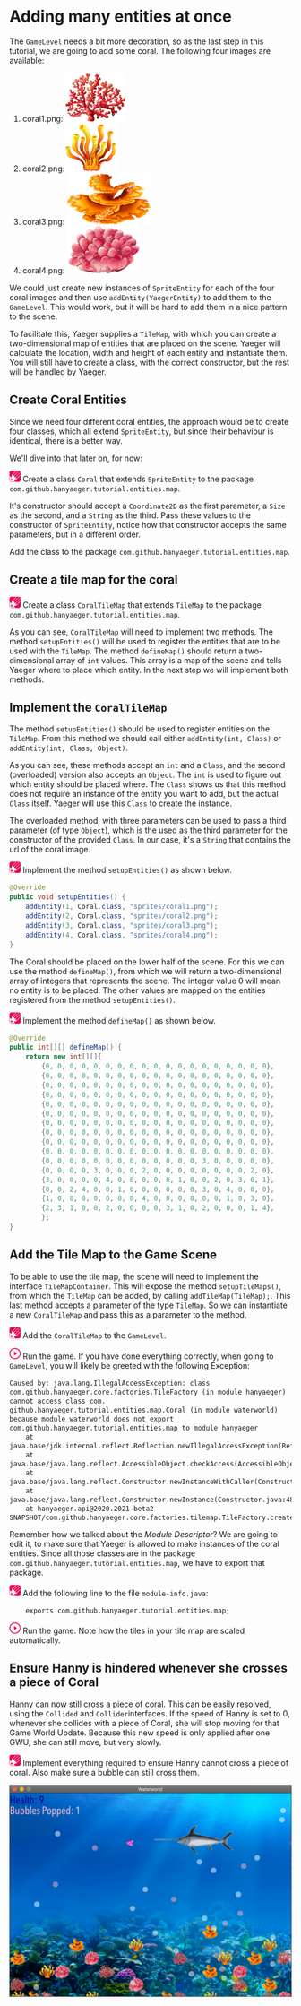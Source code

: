 # Adding many entities at once

The `GameLevel` needs a bit more decoration, so as the last step in this
tutorial, we are going to add some coral. The following four images are
available:

1. coral1.png: ![Coral1](images/game/coral1.png)
2. coral2.png:![Coral1](images/game/coral2.png)
3. coral3.png: ![Coral1](images/game/coral3.png)
4. coral4.png: ![Coral1](images/game/coral4.png)

We could just create new instances of `SpriteEntity` for each of the four coral
images and then use `addEntity(YaegerEntity)` to add them to the `GameLevel`. 
This would work, but it will be hard to add them in a nice pattern to the scene.

To facilitate this, Yaeger supplies a `TileMap`, with which you can create a 
two-dimensional map of entities that are placed on the scene. Yaeger will
calculate the location, width and height of each entity and instantiate them.
You will still have to create a class, with the correct constructor, but the 
rest will be handled by Yaeger.

## Create Coral Entities

Since we need four different coral entities, the approach would be to create 
four classes, which all extend `SpriteEntity`, but since their behaviour is 
identical, there is a better way. 

We'll dive into that later on, for now:

![Edit](images/edit.png) Create a class `Coral` that extends `SpriteEntity` to
the package `com.github.hanyaeger.tutorial.entities.map`.

It's constructor should accept a `Coordinate2D` as the first parameter, a 
`Size` as the second, and a `String` as the third. Pass these values to the
constructor of `SpriteEntity`, notice how that constructor accepts the same 
parameters, but in a different order.

Add the class to the package `com.github.hanyaeger.tutorial.entities.map`.

## Create a tile map for the coral

![Edit](images/edit.png) Create a class `CoralTileMap` that extends `TileMap` to
the package `com.github.hanyaeger.tutorial.entities.map`.

As you can see, `CoralTileMap` will need to implement two methods. The
method `setupEntities()` will be used to register the entities that are to be
used with the `TileMap`. The method `defineMap()` should return a 
two-dimensional array of `int` values. This array is a map of the scene and 
tells Yaeger where to place which entity. In the next step we will implement 
both methods.

## Implement the `CoralTileMap`

The method `setupEntities()` should be used to register entities on the 
`TileMap`. From this method we should call either `addEntity(int, Class)` or 
`addEntity(int, Class, Object)`. 

As you can see, these methods accept an `int` and a `Class`, and the second 
(overloaded) version also accepts an `Object`. The `int` is used to figure 
out which entity should be placed where. The `Class` shows us that this
method does not require an instance of the entity you want to add, but the 
actual `Class` itself. Yaeger will use this `Class` to create the instance.

The overloaded method, with three parameters can be used to pass a third 
parameter (of type `Object`), which is the used as the third parameter for 
the constructor of the provided `Class`. In our case, it's a `String` that 
contains the url of the coral image.

![Edit](images/edit.png) Implement the method `setupEntities()` as shown below.

```java
@Override
public void setupEntities() {
    addEntity(1, Coral.class, "sprites/coral1.png");
    addEntity(2, Coral.class, "sprites/coral2.png");
    addEntity(3, Coral.class, "sprites/coral3.png");
    addEntity(4, Coral.class, "sprites/coral4.png");
}
```

The Coral should be placed on the lower half of the scene. For this we can use
the method `defineMap()`, from which we will return a two-dimensional 
array of integers that represents the scene. The integer value 0 will mean no 
entity is to be placed. The other values are mapped on the entities registered 
from the method `setupEntities()`.

![Edit](images/edit.png) Implement the method `defineMap()` as shown below.

```java
@Override
public int[][] defineMap() {
    return new int[][]{
        {0, 0, 0, 0, 0, 0, 0, 0, 0, 0, 0, 0, 0, 0, 0, 0, 0, 0, 0},
        {0, 0, 0, 0, 0, 0, 0, 0, 0, 0, 0, 0, 0, 0, 0, 0, 0, 0, 0},
        {0, 0, 0, 0, 0, 0, 0, 0, 0, 0, 0, 0, 0, 0, 0, 0, 0, 0, 0},
        {0, 0, 0, 0, 0, 0, 0, 0, 0, 0, 0, 0, 0, 0, 0, 0, 0, 0, 0},
        {0, 0, 0, 0, 0, 0, 0, 0, 0, 0, 0, 0, 0, 0, 0, 0, 0, 0, 0},
        {0, 0, 0, 0, 0, 0, 0, 0, 0, 0, 0, 0, 0, 0, 0, 0, 0, 0, 0},
        {0, 0, 0, 0, 0, 0, 0, 0, 0, 0, 0, 0, 0, 0, 0, 0, 0, 0, 0},
        {0, 0, 0, 0, 0, 0, 0, 0, 0, 0, 0, 0, 0, 0, 0, 0, 0, 0, 0},
        {0, 0, 0, 0, 0, 0, 0, 0, 0, 0, 0, 0, 0, 0, 0, 0, 0, 0, 0},
        {0, 0, 0, 0, 0, 0, 0, 0, 0, 0, 0, 0, 0, 0, 0, 0, 0, 0, 0},
        {0, 0, 0, 0, 0, 0, 0, 0, 0, 0, 0, 0, 0, 3, 0, 0, 0, 0, 0},
        {0, 0, 0, 0, 3, 0, 0, 0, 2, 0, 0, 0, 0, 0, 0, 0, 0, 2, 0},
        {3, 0, 0, 0, 0, 4, 0, 0, 0, 0, 0, 1, 0, 0, 2, 0, 3, 0, 1},
        {0, 0, 2, 4, 0, 0, 1, 0, 0, 0, 0, 0, 0, 3, 0, 4, 0, 0, 0},
        {1, 0, 0, 0, 0, 0, 0, 0, 4, 0, 0, 0, 0, 0, 0, 1, 0, 3, 0},
        {2, 3, 1, 0, 0, 2, 0, 0, 0, 0, 3, 1, 0, 2, 0, 0, 0, 1, 4},
        };
}
```

## Add the Tile Map to the Game Scene

To be able to use the tile map, the scene will need to implement the
interface `TileMapContainer`. This will expose the method `setupTileMaps()`,
from which the `TileMap` can be added, by calling `addTileMap(TileMap);`. This
last method accepts a parameter of the type `TileMap`. So we can instantiate a
new `CoralTileMap` and pass this as a parameter to the method.

![Edit](images/edit.png) Add the `CoralTileMap` to the `GameLevel`.

![Run](images/play.png) Run the game. If you have done everything correctly,
when going to `GameLevel`, you will likely be greeted with the following
Exception:

```text
Caused by: java.lang.IllegalAccessException: class com.github.hanyaeger.core.factories.TileFactory (in module hanyaeger) cannot access class com.
github.hanyaeger.tutorial.entities.map.Coral (in module waterworld) because module waterworld does not export com.github.hanyaeger.tutorial.entities.map to module hanyaeger
	at java.base/jdk.internal.reflect.Reflection.newIllegalAccessException(Reflection.java:376)
	at java.base/java.lang.reflect.AccessibleObject.checkAccess(AccessibleObject.java:647)
	at java.base/java.lang.reflect.Constructor.newInstanceWithCaller(Constructor.java:490)
	at java.base/java.lang.reflect.Constructor.newInstance(Constructor.java:481)
	at hanyaeger.api@2020.2021-beta2-SNAPSHOT/com.github.hanyaeger.core.factories.tilemap.TileFactory.create(TileFactory.java:39)
```

Remember how we talked about the *Module Descriptor*? We are going to edit it,
to make sure that Yaeger is allowed to make instances of the coral entities.
Since all those classes are in the package 
`com.github.hanyaeger.tutorial.entities.map`, we have to export that package.

![Edit](images/edit.png) Add the following line to the file `module-info.java`:

```text
    exports com.github.hanyaeger.tutorial.entities.map;
```

![Run](images/play.png) Run the game. Note how the tiles in your tile map are
scaled automatically.

## Ensure Hanny is hindered whenever she crosses a piece of Coral

Hanny can now still cross a piece of coral. This can be easily resolved, using
the `Collided` and `Collider`interfaces. If the speed of Hanny is set to 0, 
whenever she collides with a piece of Coral, she will stop moving for that Game 
World Update. Because this new speed is only applied after one GWU, she can 
still move, but very slowly.

![Edit](images/edit.png) Implement everything required to ensure Hanny cannot
cross a piece of coral. Also make sure a bubble can still cross them.

![Waterworld](images/game/game.png)
